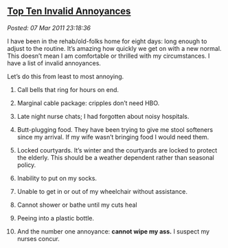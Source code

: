 [Top Ten Invalid
Annoyances](http://bakerjd99.wordpress.com/2011/03/07/top-ten-invalid-annoyances/)
---------------------------------------------------------------------------------------------------

*Posted: 07 Mar 2011 23:18:36*

I have been in the rehab/old-folks home for eight days: long enough to
adjust to the routine. It’s amazing how quickly we get on with a new
normal. This doesn’t mean I am comfortable or thrilled with my
circumstances. I have a list of invalid annoyances.

Let’s do this from least to most annoying.

1.  Call bells that ring for hours on end.

2.  Marginal cable package: cripples don’t need HBO.

3.  Late night nurse chats; I had forgotten about noisy hospitals.

4.  Butt-plugging food. They have been trying to give me stool softeners
    since my arrival. If my wife wasn’t bringing food I would need them.

5.  Locked courtyards. It’s winter and the courtyards are locked to
    protect the elderly. This should be a weather dependent rather than
    seasonal policy.

6.  Inability to put on my socks.

7.  Unable to get in or out of my wheelchair without assistance.

8.  Cannot shower or bathe until my cuts heal

9.  Peeing into a plastic bottle.

10. And the number one annoyance: **cannot wipe my ass.** I suspect my
    nurses concur.


